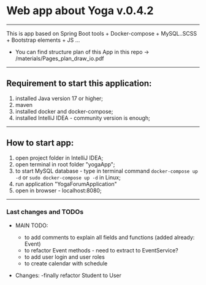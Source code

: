# Web app about Yoga v.0.4.2
---
This is app based on Spring Boot tools + Docker-compose + MySQL..SCSS + Bootstrap elements + JS ...

- You can find structure plan of this App in this repo -> /materials/Pages_plan_draw_io.pdf

---

## Requirement to start this application:

1. installed Java version 17 or higher;
2. maven
3. installed docker and docker-compose;
4. installed IntelliJ IDEA - community version is enough;

___

## How to start app:

1. open project folder in IntelliJ IDEA;
2. open terminal in root folder "yogaApp";
3. to start MySQL database - type in terminal command  `docker-compose up -d` or `sudo docker-compose up -d` in Linux;
4. run application "YogaForumApplication"
5. open in browser - localhost:8080;

---

### Last changes and TODOs
- MAIN TODO: 
  - to add comments to explain all fields and functions (added already: Event)
  - to refactor Event methods - need to extract to EventService?
  - to add user login and user roles
  - to create calendar with schedule
  
- Changes:
  -finally refactor Student to User